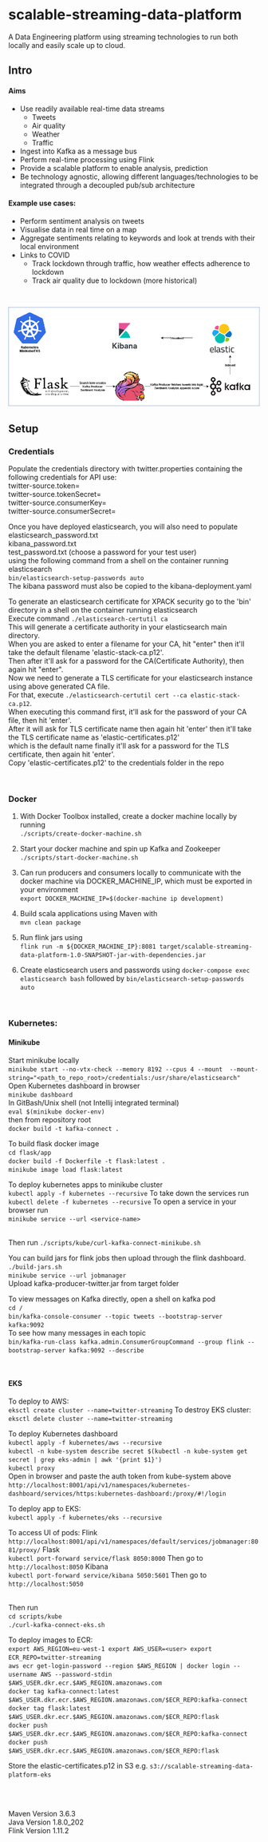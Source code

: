 # scalable-streaming-data-platform

A Data Engineering platform using streaming technologies to run both locally and easily scale up to cloud.

## Intro
#### Aims
* Use readily available real-time data streams
    * Tweets
    * Air quality
    * Weather
    * Traffic
* Ingest into Kafka as a message bus
* Perform real-time processing using Flink
* Provide a scalable platform to enable analysis, prediction
* Be technology agnostic, allowing different languages/technologies to be integrated through a decoupled pub/sub architecture

#### Example use cases:
* Perform sentiment analysis on tweets
* Visualise data in real time on a map
* Aggregate sentiments relating to keywords and look at trends with their local environment
* Links to COVID
    * Track lockdown through traffic, how weather effects adherence to lockdown
    * Track air quality due to lockdown (more historical)
    
<br>

![image info](./scalable-streaming-data-platform.drawio.png)
## Setup

### Credentials
Populate the credentials directory with twitter.properties containing the following credentials for API use:
<br>twitter-source.token=
<br>twitter-source.tokenSecret=
<br>twitter-source.consumerKey=
<br>twitter-source.consumerSecret=

Once you have deployed elasticsearch, you will also need to populate
<br>elasticsearch_password.txt
<br>kibana_password.txt
<br>test_password.txt (choose a password for your test user)
<br>using the following command from a shell on the container running elasticsearch
<br>`bin/elasticsearch-setup-passwords auto`
<br>The kibana password must also be copied to the kibana-deployment.yaml 

To generate an elasticsearch certificate for XPACK security go to the 'bin' directory in a shell on the container running elasticsearch
<br>Execute command `./elasticsearch-certutil ca`
<br>This will generate a certificate authority in your elasticsearch main directory.
<br>When you are asked to enter a filename for your CA, hit "enter" then it'll take the default filename 'elastic-stack-ca.p12'.
<br>Then after it'll ask for a password for the CA(Certificate Authority), then again hit "enter".
<br>Now we need to generate a TLS certificate for your elasticsearch instance using above generated CA file.
<br>For that, execute `./elasticsearch-certutil cert --ca elastic-stack-ca.p12`.
<br>When executing this command first, it'll ask for the password of your CA file, then hit 'enter'.
<br>After it will ask for TLS certificate name then again hit 'enter' then it'll take the TLS certificate name as 'elastic-certificates.p12'
<br>which is the default name finally it'll ask for a password for the TLS certificate, then again hit 'enter'.
<br>Copy 'elastic-certificates.p12' to the credentials folder in the repo

<br>

### Docker

1. With Docker Toolbox installed, create a docker machine locally by running <br>`./scripts/create-docker-machine.sh`

2. Start your docker machine and spin up Kafka and Zookeeper <br>`./scripts/start-docker-machine.sh`

3. Can run producers and consumers locally to communicate with the docker machine via DOCKER_MACHINE_IP, which must be exported in your environment <br>`export DOCKER_MACHINE_IP=$(docker-machine ip development)`

4. Build scala applications using Maven with <br>`mvn clean package`

5. Run flink jars using <br>`flink run -m ${DOCKER_MACHINE_IP}:8081 target/scalable-streaming-data-platform-1.0-SNAPSHOT-jar-with-dependencies.jar`

6. Create elasticsearch users and passwords using `docker-compose exec elasticsearch bash` followed by `bin/elasticsearch-setup-passwords auto`

<br>

### Kubernetes:
#### Minikube
Start minikube locally
<br>`minikube start --no-vtx-check --memory 8192 --cpus 4 --mount 
--mount-string="<path_to_repo_root>/credentials:/usr/share/elasticsearch"`
<br>Open Kubernetes dashboard in browser
<br>`minikube dashboard`
<br> In GitBash/Unix shell (not Intellij integrated terminal)
<br>`eval $(minikube docker-env)`
<br> then from repository root
<br>`docker build -t kafka-connect .`

To build flask docker image
<br>`cd flask/app`
<br>`docker build -f Dockerfile -t flask:latest .`
<br>`minikube image load flask:latest`

To deploy kubernetes apps to minikube cluster
<br>`kubectl apply -f kubernetes --recursive`
To take down the services run
<br>`kubectl delete -f kubernetes --recursive`
To open a service in your browser run
<br>`minikube service --url <service-name>`

<br>Then run `./scripts/kube/curl-kafka-connect-minikube.sh`

You can build jars for flink jobs then upload through the flink dashboard.
<br>`./build-jars.sh`
<br>`minikube service --url jobmanager`
<br>Upload kafka-producer-twitter.jar from target folder

To view messages on Kafka directly, open a shell on kafka pod
<br>`cd /`
<br>`bin/kafka-console-consumer --topic tweets --bootstrap-server kafka:9092`
<br>To see how many messages in each topic
<br>`bin/kafka-run-class kafka.admin.ConsumerGroupCommand --group flink --bootstrap-server kafka:9092 --describe`

<br>

#### EKS
To deploy to AWS:
<br>`eksctl create cluster --name=twitter-streaming`
To destroy EKS cluster:
<br>`eksctl delete cluster --name=twitter-streaming`

To deploy Kubernetes dashboard
<br>`kubectl apply -f kubernetes/aws --recursive`
<br>`kubectl -n kube-system describe secret $(kubectl -n kube-system get secret | grep eks-admin | awk '{print $1}')`
<br>`kubectl proxy`
<br> Open in browser and paste the auth token from kube-system above
<br>`http://localhost:8001/api/v1/namespaces/kubernetes-dashboard/services/https:kubernetes-dashboard:/proxy/#!/login`

To deploy app to EKS:
<br>`kubectl apply -f kubernetes/eks --recursive`

To access UI of pods:
Flink
<br>`http://localhost:8001/api/v1/namespaces/default/services/jobmanager:8081/proxy/`
Flask
<br>`kubectl port-forward service/flask 8050:8000`
Then go to
<br>`http://localhost:8050`
Kibana
<br>`kubectl port-forward service/kibana 5050:5601`
Then go to
<br>`http://localhost:5050`

<br>Then run 
<br>`cd scripts/kube`
<br>`./curl-kafka-connect-eks.sh`

To deploy images to ECR:
<br>`export AWS_REGION=eu-west-1
     export AWS_USER=<user>
     export ECR_REPO=twitter-streaming`
<br>`aws ecr get-login-password --region $AWS_REGION | docker login --username AWS --password-stdin $AWS_USER.dkr.ecr.$AWS_REGION.amazonaws.com`
<br>`docker tag kafka-connect:latest $AWS_USER.dkr.ecr.$AWS_REGION.amazonaws.com/$ECR_REPO:kafka-connect`
<br>`docker tag flask:latest $AWS_USER.dkr.ecr.$AWS_REGION.amazonaws.com/$ECR_REPO:flask`
<br>`docker push $AWS_USER.dkr.ecr.$AWS_REGION.amazonaws.com/$ECR_REPO:kafka-connect`
<br>`docker push $AWS_USER.dkr.ecr.$AWS_REGION.amazonaws.com/$ECR_REPO:flask`

Store the elastic-certificates.p12 in S3
e.g. `s3://scalable-streaming-data-platform-eks`
<br>

<br>

<br>Maven Version 3.6.3
<br>Java Version 1.8.0_202
<br>Flink Version 1.11.2